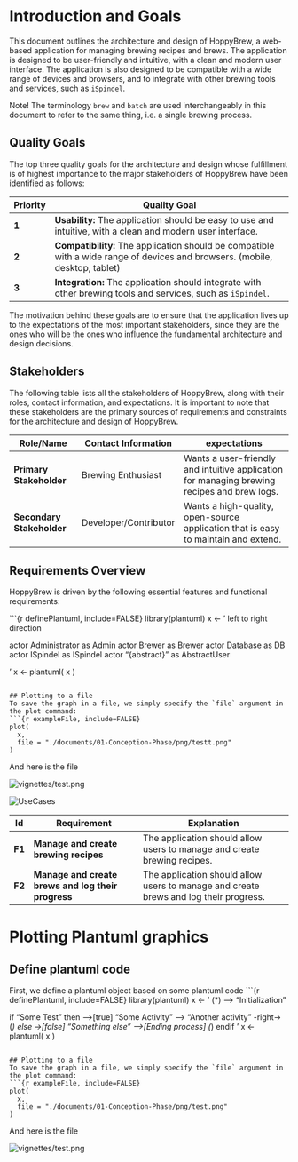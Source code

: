 # Introduction and Goals

This document outlines the architecture and design of HoppyBrew, a web-based application for managing brewing recipes and brews. The application is designed to be user-friendly and intuitive, with a clean and modern user interface. The application is also designed to be compatible with a wide range of devices and browsers, and to integrate with other brewing tools and services, such as `iSpindel`.

Note\! The terminology `brew` and `batch` are used interchangeably in this document to refer to the same thing, i.e. a single brewing process.

## Quality Goals

The top three quality goals for the architecture and design whose fulfillment is of highest importance to the major stakeholders of HoppyBrew have been identified as follows:

| **Priority**  | **Quality Goal** |
| -             | ------- |
| **1**         | **Usability:** The application should be easy to use and intuitive, with a clean and modern user interface. |
| **2**         | **Compatibility:** The application should be compatible with a wide range of devices and browsers. (mobile, desktop, tablet) |
| **3**         | **Integration:** The application should integrate with other brewing tools and services, such as `iSpindel`. |

The motivation behind these goals are to ensure that the application lives up to the expectations of the most important stakeholders, since they are the ones who will be the ones who influence the fundamental architecture and design decisions.

## Stakeholders

The following table lists all the stakeholders of HoppyBrew, along with their roles, contact information, and expectations. It is important to note that these stakeholders are the primary sources of requirements and constraints for the architecture and design of HoppyBrew.

| **Role/Name**             | **Contact Information** | **expectations**                                                                            |
| ------------------------- | ----------------------- | ------------------------------------------------------------------------------------------- |
| **Primary Stakeholder**   | Brewing Enthusiast      | Wants a user-friendly and intuitive application for managing brewing recipes and brew logs. |
| **Secondary Stakeholder** | Developer/Contributor   | Wants a high-quality, open-source application that is easy to maintain and extend.          |

## Requirements Overview

HoppyBrew is driven by the following essential features and functional requirements:

\`\`\`{r definePlantuml, include=FALSE} library(plantuml) x \<- ’ left to right direction

actor Administrator as Admin actor Brewer as Brewer actor Database as DB actor ISpindel as ISpindel actor “{abstract}” as AbstractUser

’ x \<- plantuml( x )

```` 

## Plotting to a file
To save the graph in a file, we simply specify the `file` argument in the plot command:
```{r exampleFile, include=FALSE}
plot(
  x,
  file = "./documents/01-Conception-Phase/png/testt.png"
)
````

And here is the file

![vignettes/test.png](/home/asbjorn/Nextcloud/repo/iu-project-software-engineering/documents/01-Conception-Phase/png/testt.png)

![UseCases](/home/asbjorn/Nextcloud/repo/iu-project-software-engineering/documents/01-Conception-Phase/png/Use-Case-Diagram-HoppyBrew.png)

| **Id** | **Requirement**                                    | **Explanation**                                                                       |
| ------ | -------------------------------------------------- | ------------------------------------------------------------------------------------- |
| **F1** | **Manage and create brewing recipes**              | The application should allow users to manage and create brewing recipes.              |
| **F2** | **Manage and create brews and log their progress** | The application should allow users to manage and create brews and log their progress. |

# Plotting Plantuml graphics

## Define plantuml code

First, we define a plantuml object based on some plantuml code \`\`\`{r definePlantuml, include=FALSE} library(plantuml) x \<- ’ (\*) –\> “Initialization”

if “Some Test” then –\>\[true\] “Some Activity” –\> “Another activity” -right-\> (*) else -\>\[false\] “Something else” –\>\[Ending process\] (*) endif ’ x \<- plantuml( x )

```` 

## Plotting to a file
To save the graph in a file, we simply specify the `file` argument in the plot command:
```{r exampleFile, include=FALSE}
plot(
  x,
  file = "./documents/01-Conception-Phase/png/test.png"
)
````

And here is the file

![vignettes/test.png](/home/asbjorn/Nextcloud/repo/iu-project-software-engineering/documents/01-Conception-Phase/png/test.png)
